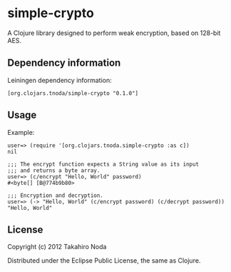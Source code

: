 # simple-crypto

A Clojure library designed to perform weak encryption, based on 128-bit AES.


## Dependency information

Leiningen dependency information:

    [org.clojars.tnoda/simple-crypto "0.1.0"]


## Usage

Example:

    user=> (require '[org.clojars.tnoda.simple-crypto :as c])
    nil

    ;;; The encrypt function expects a String value as its input
    ;;; and returns a byte array.
    user=> (c/encrypt "Hello, World" password)
    #<byte[] [B@774b9b80>

    ;;; Encryption and decryption.
    user=> (-> "Hello, World" (c/encrypt password) (c/decrypt password))
    "Hello, World"


## License

Copyright (c) 2012 Takahiro Noda

Distributed under the Eclipse Public License, the same as Clojure.
